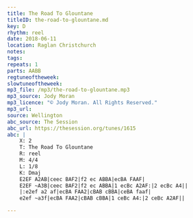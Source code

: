 ```yaml
---
title: The Road To Glountane
titleID: the-road-to-glountane.md
key: D
rhythm: reel
date: 2018-06-11
location: Raglan Christchurch
notes:
tags:
repeats: 1 
parts: AABB 
regtuneoftheweek:
slowtuneoftheweek:
mp3_file: /mp3/the-road-to-glountane.mp3
mp3_source: Jody Moran
mp3_licence: "© Jody Moran. All Rights Reserved."
mp3_url:
source: Wellington
abc_source: The Session
abc_url: https://thesession.org/tunes/1615
abc: |
    X: 2
    T: The Road To Glountane
    R: reel
    M: 4/4
    L: 1/8
    K: Dmaj
    E2EF A2AB|ceec BAF2|f2 ec ABBA|ecBA FAAF|
    E2EF ~A3B|ceec BAF2|f2 ec ABBA|1 ecBc A2AF:|2 ecBc A4||
    |:e2ef a2 af|ecBA FAA2|cBAB cBBA|ceBA faaf|
    e2ef ~a3f|ecBA FAA2|cBAB cBBA|1 ceBc A4:|2 ceBc A2AF||

---
```

